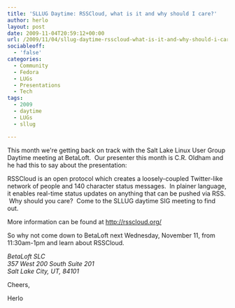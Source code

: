 ```yaml
---
title: 'SLLUG Daytime: RSSCloud, what is it and why should I care?'
author: herlo
layout: post
date: 2009-11-04T20:59:12+00:00
url: /2009/11/04/sllug-daytime-rsscloud-what-is-it-and-why-should-i-care/
sociableoff:
  - 'false'
categories:
  - Community
  - Fedora
  - LUGs
  - Presentations
  - Tech
tags:
  - 2009
  - daytime
  - LUGs
  - sllug

---
```

This month we're getting back on track with the Salt Lake Linux User Group Daytime meeting at BetaLoft.  Our presenter this month is C.R. Oldham and he had this to say about the presentation:

RSSCloud is an open protocol which creates a loosely-coupled Twitter-like network of people and 140 character status messages.  In plainer language, it enables real-time status updates on anything that can be pushed via RSS.  Why should you care?  Come to the SLLUG daytime SIG meeting to find out.

More information can be found at <http://rsscloud.org/>

So why not come down to BetaLoft next Wednesday, November 11, from 11:30am-1pm and learn about RSSCloud.

<address>
  BetaLoft SLC
</address>

<address>
  357 West 200 South Suite 201
</address>

<address>
  Salt Lake City, UT, 84101
</address>

Cheers,

Herlo